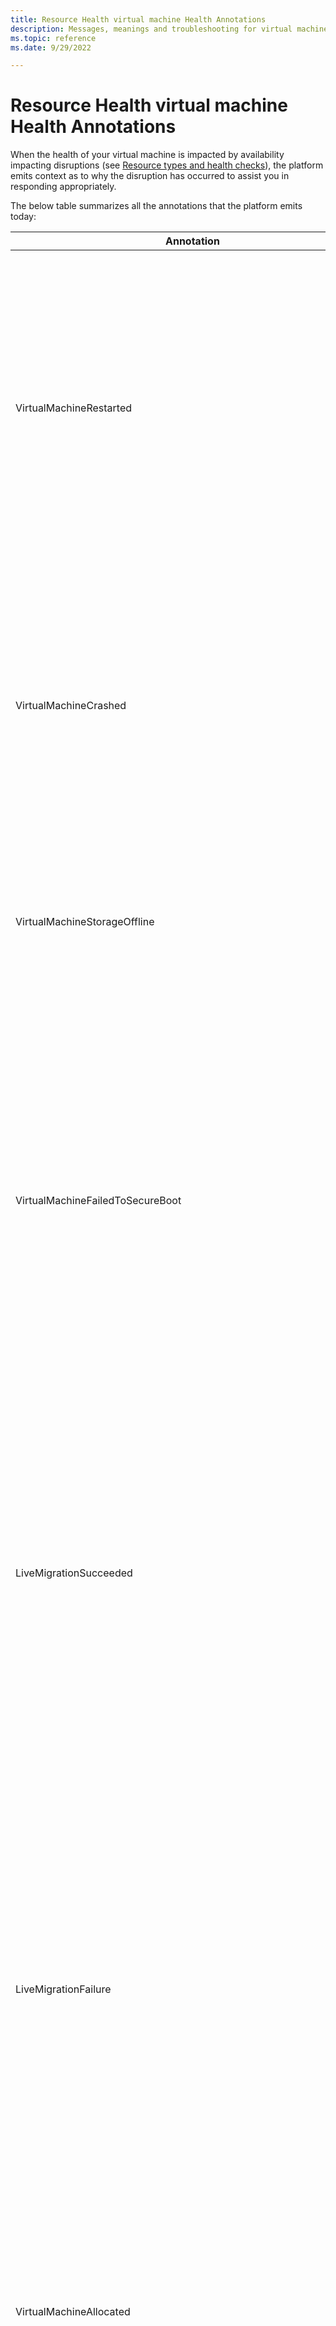 ```yaml
---
title: Resource Health virtual machine Health Annotations
description: Messages, meanings and troubleshooting for virtual machines resource health statuses. 
ms.topic: reference
ms.date: 9/29/2022

---
```


# Resource Health virtual machine Health Annotations

When the health of your virtual machine is impacted by availability impacting disruptions (see [Resource types and health checks](https://learn.microsoft.com/en-us/azure/service-health/resource-health-overview)), the platform emits context as to why the disruption has occurred to assist you in responding appropriately. 

The below table summarizes all the annotations that the platform emits today:

| Annotation | Description |
|------------|-------------|
| VirtualMachineRestarted	| The Virtual Machine is undergoing a reboot as requested by a restart action triggered by an authorized user or process from within the Virtual Machine. No other action is required at this time. For more information, see [understanding Virtual Machine reboots in Azure](/troubleshoot/azure/virtual-machines/understand-vm-reboot). |
| VirtualMachineCrashed | The Virtual Machine is undergoing a reboot due to a guest OS crash. The local data remains unaffected during this process. No other action is required at this time. For more information, see [understanding Virtual Machine crashes in Azure](/troubleshoot/azure/virtual-machines/understand-vm-reboot#vm-crashes). |
| VirtualMachineStorageOffline | The Virtual Machine is either currently undergoing a reboot or experiencing an application freeze due to a temporary loss of access to disk. |
| VirtualMachineFailedToSecureBoot | Applicable to Azure Confidential Compute Virtual Machines when guest activity such as unsigned booting components leads to a guest OS issue preventing the Virtual Machine from booting securely. You can attempt to retry deployment after ensuring OS boot components are signed by trusted publishers. For more information, see [Secure Boot](/windows-hardware/design/device-experiences/oem-secure-boot). |
| LiveMigrationSucceeded | The Virtual Machine was briefly paused as a Live Migration operation was successfully performed on your Virtual Machine. This operation was carried out either as a repair action, for allocation optimization or as part of routine maintenance workflows. No other action is required at this time. For more information, see [Live Migration](../virtual-machines/maintenance-and-updates.md#live-migration). |
| LiveMigrationFailure | A Live Migration operation was attempted on your Virtual Machine as either a repair action, for allocation optimization or as part of routine maintenance workflows. This operation, however, could not be successfully completed and may have resulted in a brief pause of your Virtual Machine. No otheraction is required at this time. <br/> Also note that [M Series](../virtual-machines/m-series.md), [L Series](../virtual-machines/lasv3-series.md) VM SKUs are not applicable for Live Migration. For more information, see [Live Migration](../virtual-machines/maintenance-and-updates.md#live-migration). |
| VirtualMachineAllocated | The Virtual Machine is in the process of being set up as requested by an authorized user or process. No other action is required at this time. |
| VirtualMachineDeallocationInitiated | The Virtual Machine is in the process of being stopped and deallocated as requested by an authorized user or process. No other action is required at this time. |
| VirtualMachineHostCrashed | The Virtual Machine has unexpectedly crashed due to the underlying host server experiencing a software failure or due to a failed hardware component. While the Virtual Machine is rebooting, the local data remains unaffected. You may attempt to redeploy the Virtual Machine to a different host server if you continue to experience issues. |
| VirtualMachineMigrationInitiatedForPlannedMaintenance | The Virtual Machine is being migrated to a different host server as part of routine maintenance workflows orchestrated by the platform. No other action is required at this time. For more information, see [Planned Maintenance](../virtual-machines/maintenance-and-updates.md). |
| VirtualMachineRebootInitiatedForPlannedMaintenance |	The Virtual Machine is undergoing a reboot as part of routine maintenance workflows orchestrated by the platform. No other action is required at this time. For more information, see [Maintenance and updates](../virtual-machines/maintenance-and-updates.md). |
| VirtualMachineHostRebootedForRepair |	The Virtual Machine is undergoing a reboot due to the underlying host server experiencing unexpected failures. While the Virtual Machine is rebooting, the local data remains unaffected. For more information, see [understanding Virtual Machine reboots in Azure](/troubleshoot/azure/virtual-machines/understand-vm-reboot). |
| VirtualMachineMigrationInitiatedForRepair |	The Virtual Machine is being migrated to a different host server due to the underlying host server experiencing unexpected failures. Since the Virtual Machine is being migrated to a new host server, the local data will not persist. For more information, see [Service Healing](https://azure.microsoft.com/blog/service-healing-auto-recovery-of-virtual-machines/). |
| VirtualMachineRedeployInitiatedByControlPlaneDueToPlannedMaintenance |	The Virtual Machine is being migrated to a different host server as part of routine maintenance workflows triggered by an authorized user or process. Since the Virtual Machine is being migrated to a new host server, the local data will not persist. For more information, see [Maintenance and updates](../virtual-machines/maintenance-and-updates.md). |
| VirtualMachineMigrationScheduledForDegradedHardware |	The Virtual Machine is experiencing degraded availability as it is running on a host server with a degraded hardware component which is predicted to fail soon. Live Migration will be attempted to safely migrate your Virtual Machine to a healthy host server; however, the operation may fail depending on the degradation of the underlying hardware. <br/> We strongly advise you to redeploy your Virtual Machine to avoid unexpected failures by the redeploy deadline specified. For more information, see [Advancing failure prediction and mitigation](https://azure.microsoft.com/blog/advancing-failure-prediction-and-mitigation-introducing-narya/). |
| VirtualMachinePossiblyDegradedDueToHardwareFailure | The Virtual Machine is experiencing an imminent risk to its availability as it is running on a host server with a degraded hardware component that will fail soon. Live Migration will be attempted to safely migrate your Virtual Machine to a healthy host server; however, the operation may fail. <br/> We strongly advise you to redeploy your Virtual Machine to avoid unexpected failures by the redeploy deadline specified. For more information, see [Advancing failure prediction and mitigation](https://azure.microsoft.com/blog/advancing-failure-prediction-and-mitigation-introducing-narya/). |
| VirtualMachineScheduledForServiceHealing |	The Virtual Machine is experiencing an imminent risk to its availability as it is running on a host server that is experiencing fatal errors. Live Migration will be attempted to safely migrate your Virtual Machine to a healthy host server; however, the operation may fail depending on the failure signature encountered by the host server. <br/> We strongly advise you to redeploy your Virtual Machine to avoid unexpected failures by the redeploy deadline specified. For more information, see [Advancing failure prediction and mitigation](https://azure.microsoft.com/blog/advancing-failure-prediction-and-mitigation-introducing-narya/). |
| VirtualMachinePreempted |	If you are running a Spot/Low Priority Virtual Machine, it has been preempted either due to capacity recall by the platform or due to billing-based eviction where cost exceeded user defined thresholds. No other action is required at this time. For more information, see [Spot Virtual Machines](../virtual-machines/spot-vms.md). |
| VirtualMachineRebootInitiatedByControlPlane | The Virtual Machine is undergoing a reboot as requested by an authorized user or process from within the Virtual machine. No other action is required at this time. |
| VirtualMachineRedeployInitiatedByControlPlane |	The Virtual Machine is being migrated to a different host server as requested by an authorized user or process from within the Virtual machine. No other action is required at this time. Since the Virtual Machine is being migrated to a new host server, the local data will not persist. |
| VirtualMachineSizeChanged |	The Virtual Machine is being resized as requested by an authorized user or process. No other action is required at this time. |
|VirtualMachineConfigurationUpdated |	The Virtual Machine configuration is being updated as requested by an authorized user or process. No other action is required at this time. |
| VirtualMachineStartInitiatedByControlPlane |The Virtual Machine is starting as requested by an authorized user or process. No other action is required at this time. |
| VirtualMachineStopInitiatedByControlPlane |	The Virtual Machine is stopping as requested by an authorized user or process. No other action is required at this time. |
| VirtualMachineStoppedInternally |	The Virtual Machine is stopping as requested by an authorized user or process, or due to a guest activity from within the Virtual Machine. No other action is required at this time. |
| VirtualMachineProvisioningTimedOut |	The Virtual Machine provisioning has failed due to Guest OS issues or incorrect user run scripts. You can attempt to either re-create this Virtual Machine. If this Virtual Machine is part of a Virtual Machine scale set, you can try reimaging it. |
| AccelnetUnhealthy |	Applicable if Accelerated Networking is enabled for your Virtual Machine – We have detected that the Accelerated Networking feature is not functioning as expected. You can attempt to redeploy your Virtual Machine to potentially mitigate the issue. |

